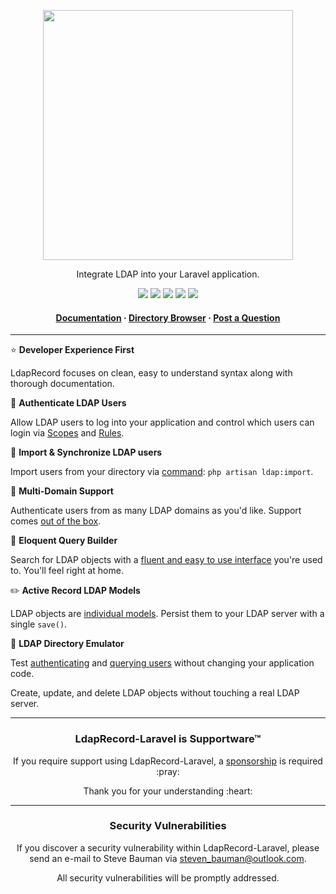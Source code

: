 <!-- readme.md -->

<p align="center">
    <img src="https://ldaprecord.com/logo.svg" width="400">
</p>

<p align="center">Integrate LDAP into your Laravel application.</p>

<p align="center">
    <a href="https://laravel.com"><img src="https://img.shields.io/badge/Built_for-Laravel-green.svg?style=flat-square"></a>
    <a href="https://github.com/DirectoryTree/LdapRecord-Laravel/actions"><img src="https://img.shields.io/github/actions/workflow/status/directorytree/ldaprecord-laravel/run-tests.yml?branch=master&style=flat-square"></a>
    <a href="https://packagist.org/packages/directorytree/ldaprecord-laravel"><img src="https://img.shields.io/packagist/dt/directorytree/ldaprecord-laravel.svg?style=flat-square"></a>
    <a href="https://packagist.org/packages/directorytree/ldaprecord-laravel"><img src="https://img.shields.io/packagist/v/directorytree/ldaprecord-laravel.svg?style=flat-square"></a>
    <a href="https://packagist.org/packages/directorytree/ldaprecord-laravel"><img src="https://img.shields.io/packagist/l/directorytree/ldaprecord-laravel.svg?style=flat-square"></a>
</p>

<h4 align="center">
    <a href="https://ldaprecord.com/docs/laravel/v3/">Documentation</a>
    <span> · </span>
    <a href="https://github.com/DirectoryTree/LdapRecord-Browser">Directory Browser</a>
    <span> · </span>
    <a href="https://github.com/DirectoryTree/LdapRecord-Laravel/discussions/new">Post a Question</a>
</h4>

---

⭐️ **Developer Experience First**

LdapRecord focuses on clean, easy to understand syntax along with thorough documentation.

🔑  **Authenticate LDAP Users**

Allow LDAP users to log into your application and control which users can login via [Scopes](https://ldaprecord.com/docs/laravel/v3/usage/#scopes) and [Rules](https://ldaprecord.com/docs/laravel/v1/auth/configuration/#rules).

🔄  **Import & Synchronize LDAP users**

Import users from your directory via [command](https://ldaprecord.com/docs/laravel/v3/auth/database/importing): `php artisan ldap:import`.

💼  **Multi-Domain Support**

Authenticate users from as many LDAP domains as you'd like. Support comes [out of the box](https://ldaprecord.com/docs/laravel/v3/auth/multi-domain).

🎩  **Eloquent Query Builder**

Search for LDAP objects with a [fluent and easy to use interface](https://ldaprecord.com/docs/core/v3/searching) you're used to. You'll feel right at home.

✏️ **Active Record LDAP Models**

LDAP objects are [individual models](https://ldaprecord.com/docs/core/v3/models). Persist them to your LDAP server with a single `save()`.

💫  **LDAP Directory Emulator**

Test [authenticating](https://ldaprecord.com/docs/laravel/v3/auth/testing/#getting-started) and
[querying users](https://ldaprecord.com/docs/laravel/v3/testing/#getting-started) without
changing your application code.

Create, update, and delete LDAP objects without touching a real LDAP server.

---

<h3 align="center">LdapRecord-Laravel is Supportware™</h3>

<p align="center">If you require support using LdapRecord-Laravel, a <a href="https://github.com/sponsors/stevebauman">sponsorship</a> is required :pray:</p>

<p align="center">Thank you for your understanding :heart:</p>

--- 

<h3 align="center">Security Vulnerabilities</h3>

<p align="center">If you discover a security vulnerability within LdapRecord-Laravel, please send an e-mail to Steve Bauman via <a href="mailto:steven_bauman@outlook.com">steven_bauman@outlook.com</a>.</p>

<p align="center">All security vulnerabilities will be promptly addressed.</p>
